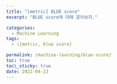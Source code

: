 ```yaml
---
title: "[metric] BLUE score"
excerpt: "BLUE score에 대해 알아보자."

categories:
  - Machine Learning
tags:
  - \[metric, blue score]

permalink: /machine-learning/blue-score/
toc: true
toc\_sticky: true
date: 2022-04-23
---
```

